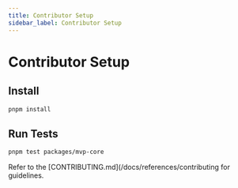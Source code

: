 ```yaml
---
title: Contributor Setup
sidebar_label: Contributor Setup
---
```


# Contributor Setup

## Install
```bash
pnpm install
```

## Run Tests
```bash
pnpm test packages/mvp-core
```

Refer to the [CONTRIBUTING.md](/docs/references/contributing for guidelines.
